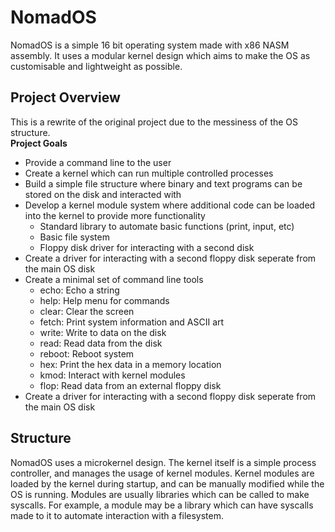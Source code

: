 # NomadOS
NomadOS is a simple 16 bit operating system made with x86 NASM assembly.
It uses a modular kernel design which aims to make the OS as customisable and lightweight as possible.

## Project Overview
This is a rewrite of the original project due to the messiness of the OS structure. \
**Project Goals**
- Provide a command line to the user
- Create a kernel which can run multiple controlled processes
- Build a simple file structure where binary and text programs can be stored on the disk and interacted with
- Develop a kernel module system where additional code can be loaded into the kernel to provide more functionality
  - Standard library to automate basic functions (print, input, etc)
  - Basic file system
  - Floppy disk driver for interacting with a second disk
- Create a driver for interacting with a second floppy disk seperate from the main OS disk
- Create a minimal set of command line tools
  - echo:   Echo a string
  - help:   Help menu for commands
  - clear:  Clear the screen
  - fetch:  Print system information and ASCII art
  - write:  Write to data on the disk
  - read:   Read data from the disk
  - reboot: Reboot system
  - hex:    Print the hex data in a memory location
  - kmod:   Interact with kernel modules
  - flop:   Read data from an external floppy disk
- Create a driver for interacting with a second floppy disk seperate from the main OS disk

## Structure
NomadOS uses a microkernel design.
The kernel itself is a simple process controller, and manages the usage of kernel modules.
Kernel modules are loaded by the kernel during startup, and can be manually modified while the OS is running.
Modules are usually libraries which can be called to make syscalls.
For example, a module may be a library which can have syscalls made to it to automate interaction with a filesystem.
